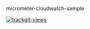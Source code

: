 micrometer-cloudwatch-sample

<a href="https://trackgit.com">
<img src="https://sfy.cx/u/xde" alt="trackgit-views" />
</a>
